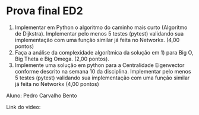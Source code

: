 # Prova final ED2

1) Implementar em Python o algoritmo do caminho mais curto (Algoritmo de Dijkstra). Implementar pelo menos 5 testes (pytest) validando sua implementação com uma função similar já feita no Networkx. (4,00 pontos)
2) Faça a análise da complexidade algorítmica da solução em 1) para Big O, Big Theta e Big Omega. (2,00 pontos).
3) Implemente uma solução em python para a Centralidade Eigenvector conforme descrito na semana 10 da disciplina. Implementar pelo menos 5 testes (pytest) validando sua implementação com uma função similar já feita no Networkx (4,00 pontos)

Aluno: Pedro Carvalho Bento

Link do video:
